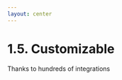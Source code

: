 ```yaml
---
layout: center
---
```


# 1.5. Customizable

Thanks to hundreds of <span class="text-gradient">integrations</span>

